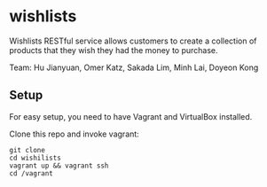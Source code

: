 # wishlists

Wishlists RESTful service allows customers to create a collection of products that they wish they had the money to purchase.

Team: Hu Jianyuan, Omer Katz, Sakada Lim, Minh Lai, Doyeon Kong

## Setup
For easy setup, you need to have Vagrant and VirtualBox installed.

Clone this repo and invoke vagrant:

```
git clone 
cd wishilists
vagrant up && vagrant ssh
cd /vagrant
```
